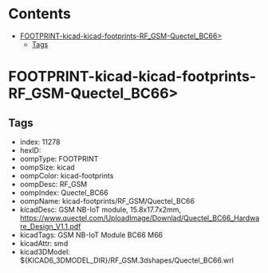 



Contents
========

* [FOOTPRINT-kicad-kicad-footprints-RF_GSM-Quectel_BC66>](#footprint-kicad-kicad-footprints-rf_gsm-quectel_bc66)
	* [Tags](#tags)

# FOOTPRINT-kicad-kicad-footprints-RF_GSM-Quectel_BC66>

## Tags

- index: 11278
- hexID: 
- oompType: FOOTPRINT
- oompSize: kicad
- oompColor: kicad-footprints
- oompDesc: RF_GSM
- oompIndex: Quectel_BC66
- oompName: kicad-footprints/RF_GSM/Quectel_BC66
- kicadDesc: GSM NB-IoT module, 15.8x17.7x2mm, https://www.quectel.com/UploadImage/Downlad/Quectel_BC66_Hardware_Design_V1.1.pdf
- kicadTags: GSM NB-IoT Module BC66 M66
- kicadAttr: smd
- kicad3DModel: ${KICAD6_3DMODEL_DIR}/RF_GSM.3dshapes/Quectel_BC66.wrl
